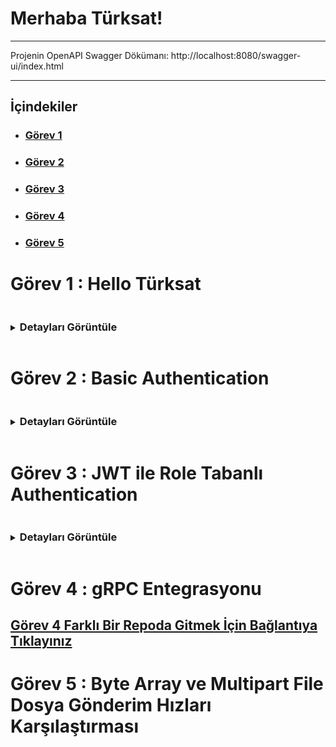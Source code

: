 # Merhaba Türksat!

<hr/>

Projenin OpenAPI Swagger Dökümanı: http://localhost:8080/swagger-ui/index.html

<hr/>

## İçindekiler

- ### [Görev 1](#görev-1--hello-türksat-)
- ### [Görev 2](#görev-2--basic-authentication)
- ### [Görev 3](#görev-3--jwt-ile-role-tabanlı-authentication)
- ### [Görev 4](#görev-4--grpc-entegrasyonu)
- ### [Görev 5](#görev-5--byte-array-ve-multipart-file-dosya-gönderim-hızları-karşılaştırması)


# Görev 1 : Hello Türksat 

<details>
<summary><h3 style="display: inline-block">Detayları Görüntüle</h3></summary>

## Yapılacaklar:

- [x] Uygulama konsola "Merhaba Dünya!" çıktısını basacak şekilde çalıştırılacak.
- [x] Uygulama Rest Servis olarak dönüştürülecek.
- [x] İki tane metodunuz olacak biri GET diğeri POST. İsimlendirmelerini size bırakıyorum. Rest servis metod isimlendirme standartlarını gözden geçirebilirsiniz.
- [x] GET metoduna istek atıldığında servis sonucu "Merhaba Dünya!" olacak.
- [x] POST metodu bir parametre alacak. Aldığı parametreyi servis sonucuna yazacak. Parametre TÜRKSAT ise servis sonucu "Merhaba TÜRKSAT!" olacak.
- [x] Postman uygulaması kurulup çalışıtırılacak. Yazdığınız metodlara postman üzerinden istek atılacak. Servis sonuçları görülecek.
- [x] Swagger kullanılarak yazdığınız Rest API nin görselleştirmesi yapılacak. (Swagger'da görüntülenen HTTP Durum kodları farklı senaryolar ile deneyerek Postman'dan gelen veriye göre oluşturuldu

<br/><hr/>

## İçindekiler

- [Dökümantasyon](#dökümantasyon)
  - [Rest Api Nedir?](#rest-api-nedir)
  - [Spring Boot](#spring-boot)
  - [Kod Açıklamaları](#kod-açıklamaları)
  - [Uygulama Resimleri](#uygulama-görüntüleri)
      - [Konsol Resimleri](#konsol-görüntüsü)
      - [Postman Resimleri](#postman-görüntüleri)
      - [Swagger Resimleri](#swagger-görüntüleri)
  

## Dökümantasyon

### REST API Nedir?

Rest API, internet üzerinden bir sistemin diğer bir sisteme veri göndermesini ya da almasını sağlayan bir yapı. **REST** (Representational State Transfer) protokolüne dayanır. Bu yapı, istemci (client) ve sunucu (server) arasında veri alışverişi yaparken HTTP yöntemlerini (GET, POST, PUT, DELETE gibi) kullanır.

**Nasıl çalışır?**
1. **İstemci** (mesela bir web uygulaması ya da mobil app) bir **istek** (request) gönderir.
2. **Sunucu** gelen isteğe göre bir **yanıt** (response) döner.
3. Veri genellikle **JSON** ya da **XML** formatında gönderilir.

**Nerelerde kullanılır?**
- Web uygulamalarında, mobil uygulamalarda, dış servislerle iletişimde yani kısacası, farklı sistemlerin birbiriyle konuşması gereken her yerde kullanılır.

![REST Animation](/images/m1/rest.gif)

### Spring Boot

Spring Boot, Java programlama dilinde yazılmış bir framework'tür. Spring çatısının üzerine kuruludur ve hızlı bir şekilde web uygulamaları ve mikro servisler geliştirmeyi sağlar.

![Spring Boot](/images/m1/spring.png)

### Kod Açıklamaları

### Controller

#### `HelloControllerImpl` Sınıfı

Bu sınıf, Spring Boot uygulamasında HTTP isteklerine yanıt veren bir REST controller'dır. IHelloController arayüzünü implement eder ve 3 temel endpoint sunar: biri GET, ikisi ise POST isteği kabul eder.

#### Anotasyonlar:
- **@RestController**: Bu sınıf, RESTful servis olarak çalıştığı için bu anotasyon kullanılır. Yani bu sınıf, HTTP isteklerine cevap verir.
- **@RequestMapping("api/gorev1")**: Bu anotasyon, tüm sınıfın istek yolunu tanımlar. Sınıf içerisindeki her metodun başına bu yol eklenir. Yani, istekler için bir base url görevi görür. İsteklerin "api/gorev1" yolundan yapılması gerektiğini belirtir.
- **@GetMapping(/merhaba)**: /api/gorev1/merhaba altına gelen GET isteklerini karşılar
- **@PostMapping(/merhaba)**: /api/gorev1/merhaba altına gelen POST isteklerini karşılar
- **@PostMapping(/json-merhaba)**: /api/gorev1/merhaba altına gelen POST ve RequestBody ile JSON olarak gönderilen istekleri karşılar

#### Metodlar:
1. **GET /merhaba**
  - "Merhaba Dünya!" mesajını döndürür.
   ```java
   @GetMapping("/merhaba")
   public String getHello() {
       return "Merhaba Dünya!";
   }
   ```

2. **POST /merhaba** (Parametreli)
  - Parametre alır ve "TÜRKSAT" mesajı dışında gönderilen parametreyi döndürür.
   ```java
   @PostMapping("/merhaba")
   public String sayHello(@RequestParam(required = false) String parameter) {
       if (parameter == null || parameter.isEmpty()){
           throw new BaseException(new ErrorMessage(MessageType.FIELD_REQUIRED,null));
       }
       if("TÜRKSAT".equalsIgnoreCase(parameter.trim())){
           return "Merhaba TÜRKSAT!";
       }
       return "Gönderilen parametre: " + parameter.trim();
   }
   ```

3. **POST /json-merhaba** (JSON Parametreli)
  - JSON formatında gelen veriyi alır ve "TÜRKSAT" mesajına göre yanıt verir.
   ```java
   @PostMapping("/json-merhaba")
   public String sayHello(@RequestBody DtoHello parameter) {
       if (parameter == null || parameter.getMessage().isEmpty()){
           throw new BaseException(new ErrorMessage(MessageType.FIELD_REQUIRED,null));
       }
       if("TÜRKSAT".equalsIgnoreCase(parameter.getMessage().trim())){
           return "Merhaba TÜRKSAT!";
       }
       return "Gönderilen parametre: " + parameter.getMessage().trim();
   }
   ```
---

#### `OpenAPIConfig` Sınıfı

Bu sınıf, Swagger/OpenAPI yapılandırmasını sağlar ve API yanıtlarının dökümantasyonunu oluşturur.

#### Anotasyonlar:
- **@Configuration**: Spring’e bu sınıfın bir yapılandırma sınıfı olduğunu belirtir.
- **@OpenAPIDefinition**: OpenAPI tanımının kullanılacağını belirten anotasyon.

#### Yapılandırmalar:
1. **ApiResponse Tanımlamaları**:
  - **badRequest**: 400 hatası için açıklama ve JSON formatında yanıt şeması tanımlar.
  - **notFound**: 404 hatası için açıklama ve JSON formatında yanıt şeması tanımlar.
  - **internalServerError**: 500 hatası için açıklama ve JSON formatında yanıt şeması tanımlar.

2. **`@Bean` customOpenAPI Metodu**:
  - **Components**: Tanımlanan yanıtlar (badRequest, notFound, internalServerError) OpenAPI component’ine eklenir.
  - **API Bilgisi**: API başlığı, versiyonu ve açıklaması gibi bilgiler Swagger/OpenAPI dokümantasyonuna eklenir.

   ```java
   return new OpenAPI().components(components).info(
           new Info()
                   .title("Görev 1: Merhaba TÜRKSAT!")
                   .version("0.0.1-SNAPSHOT")
                   .description("Türksat Aday Mühendislik Görevi 1")
   );
   ```

Yani bu sınıf, Swagger için hata yanıtlarını (400, 404, 500) ve API’nin genel bilgilerini dökümante eder.

#### `ApiResponseSchema` Sınıfı

Bu sınıf, özel bir API yanıtı şeması oluşturmak için kullanılır. Swagger/OpenAPI dökümantasyonunda hata yanıtlarının yapısını tanımlar.

#### Metodlar:
1. **`getCustomResponseSchema` Metodu**:
  - Bu metod, hata yanıtları için özel bir `Schema` nesnesi oluşturur.
  - **Parametreler**:
    - **timestampExample**: Hata oluşma zamanının örneği.
    - **statusExample**: Hata durum kodunun örneği (örneğin, 400, 404).
    - **errorExample**: Hata mesajının örneği.
    - **pathExample**: Hatanın oluştuğu endpoint yolunun örneği.

  - Metod, `timestamp`, `status`, `error`, ve `path` gibi alanlarla yapılandırılmış bir `Schema` döner. Bu alanlar, Swagger/OpenAPI dokümantasyonunda hata yanıtları için açıklama ve örnekler sunar.

   ```java
   public static Schema<Object> getCustomResponseSchema(String timestampExample, int statusExample, String errorExample, String pathExample) {
       return new Schema<>()
               .addProperty("timestamp", new Schema<String>().type("string").description("Hata oluşma zamanı").example(timestampExample))
               .addProperty("status", new Schema<Integer>().type("integer").description("Hata HTTP durum kodu").example(statusExample))
               .addProperty("error", new Schema<String>().type("string").description("Hata mesajı").example(errorExample))
               .addProperty("path", new Schema<String>().type("string").description("Hatanın oluştuğu endpoint").example(pathExample));
   }
   ```



## Uygulama Görüntüleri

### Konsol Görüntüsü

![alt text](images/m1/console.PNG)

<hr/>

### Postman Görüntüleri
#### Get Request gorev1/merhaba

![alt text](images/m1/get.PNG)

#### Post Request gorev1/merhaba
- parameter = türksat
  ![alt text](images/m1/post1.PNG)

- parameter = Deneme
  ![alt text](images/m1/post2.PNG)

#### HTTP Kodları

- 400 Bad Request
  ![alt text](images/m1/400.PNG)

- 404 Not Found
  ![alt text](images/m1/404.PNG)

- 500 Internal Server Error
  ![alt text](images/m1/500.PNG)

<hr/>

### Swagger Görüntüleri
#### API Description
![alt text](images/m1/swagger1.PNG)

#### GET Endpoint
![alt text](images/m1/swagger-get.PNG)

#### POST Endpoint
![alt text](images/m1/swagger-post.PNG)

![alt text](images/m1/swagger-post2.PNG)

</details>


# Görev 2 : Basic Authentication

<details>
<summary><h3 style="display: inline-block">Detayları Görüntüle</h3></summary>

## Yapılacaklar:
- [x] Basic Authentication eklenmeli. Authentication bilgisi kullaniciAdi:şifre formatında olsun ve base64 encoded şekilde gönderilmeli.
  - kullaniciAdi testKullanici, şifre testSifre olacak şekilde ayarlayanabilir.

---

- [Dökümantasyon](#dökümantasyon-1)
    - [Spring Security Nedir?](#spring-security-nedir-ne-işe-yarar-)
    - [Kod Açıklamaları](#kod-açıklamaları-1)
    - [Uygulama Resimleri](#uygulama-görüntüleri-1)
        - [Konsol Resimleri](#konsol-görüntüsü-1)
        - [Postman Resimleri](#postman-görüntüleri-1)

## Dökümantasyon

### Spring Security Nedir Ne İşe Yarar ?
Spring Security, Spring uygulamalarında kimlik doğrulama (giriş) ve yetkilendirme (erişim kontrolü) işlemlerini yöneten bir güvenlik çerçevesidir. Kullanıcıların sisteme giriş yapmasını sağlar ve hangi kullanıcıların hangi kaynaklara erişebileceğini kontrol eder, Örneğin 3. Kısım olan JWT ile rol tabanlı authentication bölümünde olduğu gibi.

### Kod Açıklamaları

### `SecurityConfig` Sınıfı

```java 

@EnableWebSecurity
public class SecurityConfig extends WebSecurityConfigurerAdapter {

    @Override
    protected void configure(HttpSecurity http) throws Exception {
        http.csrf().disable().authorizeRequests()
                .antMatchers("/gorev1/**").authenticated() // /gorev1 rotasına sadece doğrulama yapmış kullanıcılar erişebilir
                .anyRequest().permitAll() // belirlediğimiz rota dışındakiler için doğrulama istemez
                .and()
                .formLogin()
                .failureHandler((request, response, exception) -> {
                    // Hatalı giriş durumunda özel mesaj
                    response.setStatus(HttpServletResponse.SC_UNAUTHORIZED);
                    response.getWriter().write("KULLANICI ADI VEYA SIFRE HATALI");
                    response.getWriter().flush();
                })
                .and()

                .httpBasic(); // Base64 HTTP Basic Authentication ekliyoruz
    }
}

```

Bu sınıf, Spring Security ile güvenlik yapılandırmasını sağlar. `WebSecurityConfigurerAdapter` sınıfını extend eder ve HTTP güvenlik ayarlarını özelleştirir.

#### Anotasyonlar:
- **@EnableWebSecurity**: Bu anotasyon, Spring Security'yi etkinleştirir ve güvenlik yapılandırmasını sağlar.

#### Yapılandırmalar:
1. **`configure(HttpSecurity http)` Metodu**
    - Bu metod, HTTP güvenlik ayarlarını özelleştirir.

    - **`http.csrf().disable()`**: CSRF (Cross-Site Request Forgery) korumasını devre dışı bırakır. Genellikle API'ler için devre dışı bırakılır.

    - **`authorizeRequests()`**: İsteklere güvenlik kontrolleri ekler.
        - **`.antMatchers("/gorev1/**").authenticated()`**: `/gorev1/**` yolundaki isteklerin sadece doğrulama yapılmış kullanıcılar tarafından yapılabilmesini sağlar.
        - **`.anyRequest().permitAll()`**: Diğer tüm isteklere erişimi serbest bırakır, yani doğrulama gerektirmez.

    - **`formLogin()`**: Form tabanlı giriş yapılandırmasını sağlar.
        - **`failureHandler()`**: Hatalı giriş durumunda özel bir mesaj döndürür. Yanıt olarak "KULLANICI ADI VEYA SIFRE HATALI" mesajı ve 401 Unauthorized hatası gönderilir.

    - **`httpBasic()`**: HTTP Basic Authentication'ı etkinleştirir. Kullanıcı adı ve şifre base64 formatında gönderilir.

---

### `UserConfig` Sınıfı

Bu sınıf, Spring Security için kullanıcı yapılandırmasını sağlar. Kullanıcıları bellek üzerinde tanımlar ve şifreleri güvenli bir şekilde saklar.

```java 
@Configuration
public class UserConfig {

    @Bean
    protected UserDetailsService userDetailsService() {
        // Kullanıcı adı ve şifreyi bellek üzerinden tanımlıyoruz. Spring Security ilk aşamada burayı kontrol edecek
        return new InMemoryUserDetailsManager(
                User.withUsername("testKullanici")
                        .password(passwordEncoder().encode("testSifre")) //
                        .roles("USER")
                        .build()
        );
    }

    @Bean
    public PasswordEncoder passwordEncoder() {
        return new BCryptPasswordEncoder();
    }
}
```

#### Anotasyonlar:
- **@Configuration**: Spring’e bu sınıfın bir yapılandırma sınıfı olduğunu belirtir.

#### Yapılandırmalar:
1. **`userDetailsService()` Metodu**:
    - Bu metod, kullanıcı bilgilerini bellek üzerinde saklar.
    - **InMemoryUserDetailsManager** kullanarak, kullanıcı adı ve şifreyi tanımlar.
    - Kullanıcı adı **"testKullanici"** ve şifre **"testSifre"** ile tanımlanır. Şifre, **BCryptPasswordEncoder** ile şifrelenir.
    - Kullanıcıya **"USER"** rolü atanır.

2. **`passwordEncoder()` Metodu**:
    - Şifreleri güvenli bir şekilde saklamak için **BCryptPasswordEncoder** kullanılır. Aynı zamanda bu metot User.withUsername("testKullanici") ile oluşturduğumuz kullanıcımızın şifresi encode etmek için kullanılır.


## Uygulama Görüntüleri

### Konsol Görüntüsü
![konsol](images/m1/console.PNG)

### Postman Görüntüleri

#### Get Request gorev1/merhaba
![alt text](images/m2/ba1.PNG)

#### Post Request gorev1/merhaba
![alt text](images/m2/ba2.PNG)

![alt text](images/m2/ba3.PNG)

![alt text](images/m2/ba4.PNG)

#### Login Ekranı Başarılı Giriş Get gorev1/merhaba
![alt text](images/m2/ba5.PNG)

![alt text](images/m2/ba6.PNG)

#### Login Ekranı Başarısız (Hatalı Kullanıcı) Giriş Get gorev1/merhaba
![alt text](images/m2/ba8.PNG)

![alt text](images/m2/ba7.PNG)


</details>

# Görev 3 : JWT ile Role Tabanlı Authentication

<details>
<summary><h3 style="display: inline-block">Detayları Görüntüle</h3></summary>

## Yapılacaklar:

- [x] Basic Authentication güvenlik konusunda yeterli değildir. Bu yüzden projeye sektörde de yaygın kullanılan JWT authentication eklenmeli.
- [x] PostgreSql veri tabanı kullanılarak uygulamaya veri tabanı bağlantısı sağlanmalı.
- [x] Örnek kayıtlar eklenmeli.

---

- [Dökümantasyon](#dökümantasyon-2)
    - [JWT (JSON Web Token) Nedir ve Yapısı Nasıldır ?](#jwt-json-web-token-nedir-ve-yapısı-nasıldır-)
    - [JWT (JSON Web Token) Nasıl Çalışır ?](#jwt-json-web-token-nasıl-çalışır-)
    - [Access Token ve Refresh Token Nedir?](#access-token-ve-refresh-token-nedir)
    - [Kod Açıklamaları](#kod-açıklamaları-2)
      - [Entity Package](#entity-package)
      - [Repository Package](#repository-package)
      - [Jwt Package](#jwt-package)
      - [Service Package](#service-package)
      - [Config Package](#config-package)
      - [Exception Package](#exception-package)
      - [Handler Package](#handler-package)
      - [Dto Package](#dto-package)
      - [Controller Package](#controller-package)
    - [Uygulama Resimleri](#uygulama-görüntüleri-2)
      - [Konsol Resimleri](#konsol-görüntüsü-2)
      - [Postman Resimleri](#postman-görüntüleri-2)
      - [Swagger Resimleri](#swagger-görüntüleri-1)

## Dökümantasyon

### JWT (JSON Web Token) Nedir ve Yapısı Nasıldır ?

Web uygulamalarında kimlik doğrulama ve veri güvenliği, kullanıcı deneyiminin en kritik noktalarından biridir. Bu bağlamda **JSON Web Token (JWT)**, modern uygulamalarda yaygın olarak kullanılan, kolay taşınabilir ve güvenilir bir yol tanımlayan açık standart (RFC 7519) bir kimlik doğrulama mekanizmasıdır. JWT, kullanıcının kimliğini doğrulamak veya güvenli bir şekilde bilgi alışverişi yapmak amacıyla tasarlanmış, standartlara uygun bir token yapısıdır.

#### JWT'nin Yapısı
JWT, üç ana bölümden oluşur ve bu bölümler birbirinden nokta (`.`) ile ayrılır. Her biri base64URL formatında kodlanmış olan bu bölümler şu şekilde özetlenebilir:

1. **Header (Başlık):**  
   Header, token'ın hangi algoritma ile imzalandığını (`alg`) ve türünü (`typ`) belirtir. Genellikle HS256 (HMAC-SHA256) gibi bir imzalama algoritması kullanılır.
   ```json
   {
     "alg": "HS256",
     "typ": "JWT"
   }
   ```  

2. **Payload (Yük):**  
   Payload, taşınan verileri içerir. Bu veriler, kullanıcı bilgileri (örneğin `id` veya `email`) ve token ile ilgili meta bilgilerden oluşur. Aynı zamanda bu bölüm, yetkilendirme sırasında kullanıcının sistemdeki rolünü belirlemek için de kullanılabilir.  
   Örnek Payload:
   ```json
   {
     "sub": "1234567890",
     "name": "John Doe",
     "role": "admin",
     "exp": 1700000000
   }
   ```  

3. **Signature (İmza):**  
   İmza, Header ve Payload kısmının birleştirilerek bir gizli anahtar ile imzalanmasıyla oluşturulur. Bu bölüm, token'ın bütünlüğünü korur ve değiştirilip değiştirilmediğini doğrular. İmza şu şekilde oluşturulur:
   ```
   HMACSHA256(
     base64UrlEncode(header) + "." + base64UrlEncode(payload),
     secret
   )
   ```  

Tam bir JWT şu şekilde görünür:
```
eyJhbGciOiJIUzI1NiIsInR5cCI6IkpXVCJ9.eyJzdWIiOiIxMjM0NTY3ODkwIiwibmFtZSI6IkpvaG4gRG9lIiwicm9sZSI6ImFkbWluIiwiZXhwIjoxNzAwMDAwMDAwfQ.SflKxwRJSMeKKF2QT4fwpMeJf36POk6yJV_adQssw5c
```

![JWT](/images/m3/jwt.PNG)

#### JWT'nin Avantajları
JWT, **stateless** bir yapıya sahiptir; yani sunucuda oturum bilgisi saklamaya gerek kalmaz. Ayrıca veritabanına kayıt etmeye de gerek yoktur, tüm doğrulama ve veri yükü token'ın içinde taşınır. Bu, sistemin ölçeklenebilirliğini artırır ve sunucu yükünü azaltmayla birlikte uygulama içinde extra veritabanı sorguları atmaya da ihtiyaç bırakmaz. Ayrıca JWT, HTTP header, cookie veya URL parametresi gibi çeşitli taşıma yöntemleriyle kullanılabilir, bu da uygulamalar arasında entegrasyonu kolaylaştırır.

Token'ın imzalanmış olması, içeriğinin değiştirilmesini engeller. Eğer biri JWT'nin içeriğini değiştirirse, imza doğrulama aşamasında bu tespit edilir. `Ancak unutulmaması gereken nokta, JWT'nin şifrelenmiş değil yalnızca imzalanmış olduğudur. Bu yüzden hassas bilgiler JWT'nin Payload kısmında taşınmamalıdır.` Bunu en güzel görebileceğimiz yer [JWT.io](https://jwt.io). Bu adreste herhangi bir jwt'nin payload kısmının kolayca okunabileceğini görebiliriz.

#### Kullanım Alanları
JWT'nin en yaygın kullanım alanlarından biri **API kimlik doğrulaması**dır. Kullanıcı giriş yaptıktan sonra sunucu, bir JWT oluşturur ve bu token'ı istemciye gönderir. İstemci daha sonra bu token'ı API talepleri sırasında sunucuya ileterek kimliğini doğrulatır. Bunun yanı sıra JWT, kullanıcının rolüne göre yetkilendirme işlemleri veya uygulamalar arasında güvenli bilgi paylaşımı için de kullanılır.

#### Dikkat Edilmesi Gerekenler
JWT kullanırken, bazı güvenlik önlemlerine dikkat etmek gerekir. Öncelikle, token'ların kısa bir yaşam süresi (`exp`) olması önemlidir. Ayrıca, gizli anahtarların güvenliği ve hassas verilerin Payload içinde taşınmaması, token'ın kötüye kullanılmasını önlemek için temel gerekliliklerdir.


### JWT (JSON Web Token) Nasıl Çalışır ?

![JWT](/images/m3/jwt2.png)


JWT'nin çalışma mantığı, istemci (client) ve sunucu (server) arasında güvenilir ve doğrulanabilir bir bilgi alışverişi sağlamak üzerine kuruludur. Yukarıdaki resimde nasıl çalıştığı görsel olarak basitçe anlatılmaya çalışılmıştır. Şimdi ise adım adım açıklayalım;

---

#### 1. **Kullanıcı Giriş Yapar**
Kullanıcı, bir kullanıcı adı ve şifre gibi kimlik bilgilerini sunucuya gönderir. Örneğin, bir giriş formu doldurur ve sunucuya bir **POST isteği** yapar. Yani sisteme Login olur.

---

#### 2. **Sunucu JWT Oluşturur**

Sunucu, kullanıcının kimlik bilgilerini doğrulandıktan sonra, bir kitaplık veya modül kullanılarak aşağıdaki adımlarla oluşturulur:

- Header (Başlık): İmza algoritması ve token türü belirtilir (örneğin, `HS256`).
- Payload (Yük): Kullanıcıya ait bilgiler (örneğin: `userID`, `role`), token’ın süresi (`exp`) gibi meta bilgiler tanımlanır.
- İmza (Signature): `Header` ve `Payload`, bir `gizli anahtar` kullanılarak belirlenen algoritmayla imzalanır.

Örnek bir Payload:

```json
{
  "userID": "12345",
  "role": "admin",
  "exp": 1700000000
}
```  

JWT, sunucuda saklanmaz; tüm bilgi token içinde taşınır ve istemciye gönderilir.

---

#### 3. **Token İstemciye Gönderilir**
Oluşturulan JWT, istemciye bir HTTP yanıtı içinde gönderilir. İstemci bu token’ı genellikle:
- **Tarayıcıdaki localStorage** veya **sessionStorage** içinde, veya **cookie** olarak saklar.

---

#### 4. **Token ile Talep Gönderilir**
İstemci, daha sonraki API isteklerinde bu token’ı sunucuya gönderir. Genellikle HTTP header’da şu şekilde iletilir:
```
Authorization: Bearer <token>
```  

Bu adımda, istemci artık tekrar giriş yapmak zorunda kalmaz. Sunucu, gelen isteklerin yetkilendirilmesini bu token aracılığıyla yapar.

---

#### 5. **Sunucu Token’ı Doğrular**
Sunucu, gelen JWT'yi şu adımlarla doğrular:
1. Token’ın Header ve Payload kısmını alır.
2. İmzanın sunucudaki gizli anahtar ile oluşturulup oluşturulmadığını kontrol eder.
3. Token’ın süresinin geçip geçmediğini (`exp`) kontrol eder.

Eğer doğrulama başarılıysa, istemcinin talebi işlenir ve gerekli veriler döndürülür. Başarısız doğrulama durumunda (örneğin: süre dolmuş veya token değiştirilmiş), sunucu isteği reddeder.

---

#### 6. **Erişim Sağlanır veya Reddedilir**

Eğer token geçerli ve doğrulanmışsa, sunucu istemcinin kimliğini kabul eder. İstemcinin sahip olduğu rol (`role`) veya izinler (`permissions`) kontrol edilerek erişim sağlanır. `Ama bu role veya permissions kullanıcıdan gelen token üzerindeki payloaddan değil doğrulanan token için veritabanından alınan kullanıcı bilgisine göre yapılır.`

Örneğin:
- `admin` rolüne sahip bir kullanıcı, yönetici paneline erişebilir.
- `user` rolüne sahip bir kullanıcı yalnızca kendi verilerini görebilir.

---

#### JWT'nin Çalışma Sürecinin Avantajları
- **Stateless (Durumsuz):** Sunucu tarafında oturum bilgisi saklamaz. Bu, sistemi daha ölçeklenebilir hale getirir.
- **Hızlı Doğrulama:** Sunucu, yalnızca token’ın imzasını ve süresini kontrol ederek doğrulama yapabilir.
- **Taşınabilirlik:** JWT, HTTP header, cookie veya URL parametresi ile taşınabilir.

---

### Access Token ve Refresh Token Nedir?

**Access Token** ve **Refresh Token**, kimlik doğrulama ve yetkilendirme süreçlerinde kullanılan iki farklı bileşendir. İkisi de güvenli bir şekilde istemci (örneğin, tarayıcı veya mobil uygulama) ile sunucu arasında bilgi alışverişi yapmaya yarar, ancak görev ve kullanım amaçları farklıdır.

---

#### **Access Token Nedir?**
Access Token, bir kullanıcının belirli bir süre boyunca sunucudaki belirli kaynaklara erişmesini sağlayan kısa ömürlü bir kimlik doğrulama belirtecidir.

- **Ne için kullanılır?**  
  Kullanıcının kimliği ve yetkileri doğrulanmışsa, sunucuya API talepleri yapmak için kullanılır.

- **Özellikleri:**
    - Süresi kısıtlıdır (örneğin, 15 dakika).
    - Doğrudan yetkilendirme taleplerinde taşınır.
    - Çalınması durumunda kısa sürede geçersiz hale gelir.

- **Kullanım Örneği:**  
  Bir kullanıcı uygulamada bir veri çekmek istediğinde, `Authorization` başlığıyla Access Token gönderilir:
  ```http
  Authorization: Bearer <access_token>
  ```
---

#### Refresh Token Nedir ve Nasıl Çalışır?

**Refresh Token**, Access Token'ın yani üretilip client'a gönderilen JWT'miz ile etle tırnak gibi ayrılmaz bir bütün gibidir. Kullanıcı oturumunun süresini uzatmak için kullanılan, uzun ömürlü bir kimlik doğrulama bileşenidir. Access Token (erişim belirteci) kısa süreli ve hızlıca geçersiz hale gelirken, Refresh Token daha uzun süre saklanır ve yeni bir Access Token almak için kullanılır. `Ama bu jwt nin tek başına kullanılamadığı manasına gelmez refresh token'ın amacı kullanıcı deneyimini iyileştirmektir token süresi geçince yeni token almaya yarar.`

#### Ne İşe Yarar?

- Access Token’ın süresi dolduğunda, kullanıcıyı yeniden giriş yapmaya zorlamadan yeni bir Access Token almayı sağlar.
- Güvenliği artırır; Access Token’lar kısa ömürlü olduğundan, çalınma riskine karşı etkili bir çözüm sunar.

#### Çalışma Mantığı

1. **Oturum Açma:** Kullanıcı giriş yaptığında hem Access Token hem de Refresh Token oluşturulur.
2. **Token Saklama:** Access Token istemcide (örneğin, tarayıcı belleğinde), Refresh Token ise genellikle daha güvenli bir yerde (örneğin, HttpOnly cookie) saklanır.
3. **Token Yenileme:** Access Token’ın süresi dolduğunda, istemci Refresh Token’ı sunucuya gönderir.
4. **Doğrulama ve Yeniden Oluşturma:** Sunucu, Refresh Token’ı doğrular ve geçerliyse yeni bir Access Token üretir.

- **Kullanım Örneği:**  
  Access Token’ın süresi dolduğunda istemci Refresh Token ile yeni bir Access Token talep eder:
  ```http
  POST /token/refresh
  Body: { "refresh_token": "<refresh_token>" }
  ```  

Bu süreç, hem kullanıcı deneyimini iyileştirir hem de güvenli bir kimlik doğrulama mekanizması sağlar.

---

#### **İkisinin Birlikte Çalışması**

1. **Oturum Başlatma:** Kullanıcı giriş yaptığında sunucu bir **Access Token** ve bir **Refresh Token** oluşturur.
2. **Token Kullanımı:**
    - İstemci, API taleplerinde Access Token’ı kullanır.
    - Access Token süresi dolarsa, Refresh Token ile yeni bir Access Token alınır.
3. **Güvenlik:** Refresh Token’ın kullanımı, Access Token çalınsa bile güvenliği artırır çünkü Access Token kısa sürede geçersiz hale gelir.

---

### Kod Açıklamaları

#### **`entity`** package

#### [`User Entity` Görüntüle](src/main/java/com/vehbiozcan/hello_turksat/entity/User.java)


User sınıfı bizim kullanıcı yapımızı tanımlayan entitimizdir, `UserDetails` arayüzünü implement eder. `UserDetails`, Spring Security'nin kullanıcı bilgilerini alıp doğrulama ve yetkilendirme işlemleri için kullandığı bir arayüzdür. Bu sayede, kullanıcı bilgileri güvenlik işlemlerine dahil edilir.

#### `getAuthorities()`
Kullanıcının rolünü bir liste şeklinde döndürür ve Spring Security'nin yetkilendirme mekanizmasında kullanılmak üzere `GrantedAuthority` nesnesi olarak iletilir.

#### `isAccountNonExpired()`, `isAccountNonLocked()`, `isCredentialsNonExpired()`, `isEnabled()`
Bu metodlar, kullanıcı hesabının durumunu kontrol eder. Başlangıçta hepsini `true` döndürür, yani kullanıcı aktif, kilitlenmemiş ve geçerli kabul edilir.

User enity sınıfımız, Spring Security ile kimlik doğrulama (authentication) ve yetkilendirme (authorization) işlemlerinde kullanılır. `UserDetails` arayüzü sayesinde, Spring Security kullanıcı verilerini alır ve güvenlik mekanizmalarıyla işler.

#### [`RootEntity Entity` Görüntüle](src/main/java/com/vehbiozcan/hello_turksat/entity/RootEntity.java)

Bu sınıf, API'lerden dönecek sonuçları daha ayrıntılı bir şekilde yönetir ve sonucu standardize etmemize yarayacak yapıyı oluşturur. `success`, `status`, `statusCode` ve `data` alanları, API yanıtlarının başarı durumu, HTTP durumu ve veri ile birlikte döndürülmesini sağlar. data kısmı da her geriye dönecek data farklı olabileceği için dinamik bir şekilde verimizi tutmaya yarar bu da bize esneklik sağlar.

#### `ok()` Metodu:
Bu metod, işlem başarılı olduğunda ve veri mevcut olduğunda kullanılır. `success` true, `status` ve `statusCode` HTTP OK (`200`) olarak belirlenir ve `data` parametre olarak sağlanan veri ile döndürülür.

#### `ok()` Metodu (Overload):
Bu metod, veri ve HTTP durumu belirleyerek API yanıtını döndürür. Eğer `status` parametresi sağlanmazsa, varsayılan olarak HTTP OK (`200`) durumu kullanılır. Bu metod, özelleştirilmiş HTTP durum kodları ile dönen yanıtları yönetmek için kullanılır.

#### `error()` Metodu:
Bu metod, hata durumunda çalışır ve `success` false, `status` ve `statusCode` sağlanan hata durumuna göre belirlenir. `data` alanı, hata verisiyle doldurulur.

RootEntity sınıfı, API yanıtlarını daha esnek bir şekilde yapılandırmak için kullanılır. Yanıtlar, başarı durumuna göre HTTP durum kodlarıyla birlikte döndürülür.

#### [`RefreshToken Entity` Görüntüle](src/main/java/com/vehbiozcan/hello_turksat/entity/RefreshToken.java)

 `refresh_token` tablosunu temsil eder ve bir kullanıcının refresh token'larını veritabanında saklamak için kullanılır.

#### `RefreshToken` Sınıfı:
- **`id`**: Refresh token'ın benzersiz kimliğini tutar.
- **`refreshToken`**: Kullanıcıya ait refresh token'ı tutar.
- **`expireDate`**: Refresh token'ın süresinin dolacağı tarihi belirtir.
- **`user`**: Refresh token ile ilişkilendirilen kullanıcıyı tutar. Bu, `User` sınıfına bir `ManyToOne` ilişki ile bağlanır.

#### [`Role Enum` Görüntüle](src/main/java/com/vehbiozcan/hello_turksat/entity/Role.java)

Kullanıcı rollerini tanımlar ve iki rol içerir: `USER` ve `ADMIN`.

#### `Role` Enum:
- **`USER`**: Normal kullanıcı rolünü temsil eder.
- **`ADMIN`**: Yönetici rolünü temsil eder.

Role enumu, sistemdeki kullanıcıların rollerini belirlemek ve yetkilendirme işlemleri için kullanılır. Spring Security de belli endpointlere belli kullanıcıların erişmesi için kullanıcıların erişim seviyelerini yönetmek amacıyla bu roller kullanılmaktadır.

---

#### **`repository` package**

#### [`User Repository` Görüntüle](src/main/java/com/vehbiozcan/hello_turksat/repository/UserRepository.java)

Bu sınıf, `User` nesneleriyle etkileşim kurmak için kullanılan bir repository'dir ve Spring Data JPA'nın `JpaRepository` sınıfından extend edilir. `UserRepository`, kullanıcı verilerini yönetmek için veritabanı işlemleri sağlar.

#### `findByUsername()` Metodu:
Verilen `username` ile eşleşen bir `User` nesnesini veritabanından arar. Eğer bulunursa, kullanıcıyı `Optional<User>` içinde döndürür. `Optional`, değer olup olmadığını kontrol etmek için kullanılır ve null değerle karşılaşmamak için güvenli bir şekilde veri işleme imkanı sunar. Bu metod UserDetailService'in loadByUsername metodunu override ederken kullanılır.



#### [`RefreshToken Repository` Görüntüle](src/main/java/com/vehbiozcan/hello_turksat/repository/RefreshTokenRepository.java)

Bu sınıf, `RefreshToken` nesneleriyle etkileşim kurmak için kullanılan bir repository'dir.

#### `findByRefreshToken()` Metodu:
Verilen `refreshToken` ile eşleşen bir `RefreshToken` nesnesini veritabanından arar. Eğer bulunursa, ilgili `RefreshToken` nesnesi `Optional<RefreshToken>` içinde döndürülür. `Optional`, null değeri kontrol etmek için kullanılır ve veritabanında eşleşen bir token olup olmadığını güvenli bir şekilde kontrol eder.

---

#### **`jwt` package**

#### [`JwtServiceImpl` Görüntüle](src/main/java/com/vehbiozcan/hello_turksat/jwt/impl/JwtServiceImpl.java)

Bu sınıf, `JwtService`'in implementasyonu olup, JWT token'ları oluşturma ve doğrulama işlemleri için gerekli metotları sağlar.

#### `JwtServiceImpl` Sınıfı:
- **`secretKey`**: `application.properties` dosyasından alınan gizli anahtar, JWT token'larını imzalamak için kullanılır.
- **`expirationTime`**: `application.properties` dosyasından alınan geçerlilik süresi.

#### Yöntemler:
1. **`generateToken(UserDetails userDetails)`**:
    - `UserDetails` nesnesi alır ve bir JWT token'ı üretir.
    - Kullanıcı adı (`username`) ve yetkiler (`authorities`) claim olarak eklenir.
    - Token oluşturulurken, oluşturulma tarihi ve sona erme tarihi de eklenir.

2. **`getClaimsFromToken(String token)`**:
    - Token'dan JWT claims bilgilerini alır.
    - `Jwts.parserBuilder()` ile token'ı çözerek claims'leri çıkarır.

3. **`exportToken(String token, Function<Claims, T> claimsResolver)`**:
    - Token'dan istenilen claim değerini döndürür.
    - Genel olarak, token'dan veri almak için kullanılan bir yardımcı metottur.

4. **`getUsernameByToken(String token)`**:
    - Token'dan kullanıcı adını alır.
    - `exportToken()` metodunu kullanarak subject (kullanıcı adı) bilgisini döndürür.

5. **`isTokenExpired(String token)`**:
    - Token'ın süresinin dolup dolmadığını kontrol eder.
    - Eğer token'ın son kullanma tarihi geçmişse, `true` döner.

6. **`isTokenValid(String token, String username)`**:
    - Token'ı verilen kullanıcı adıyla karşılaştırarak doğrular.
    - Ayrıca token'ın geçerliliği de kontrol edilir (expire olmamış olmalı).

7. **`getKey()`**:
    - `secretKey`'i base64 formatından decode eder ve `Keys.hmacShaKeyFor()` metodu ile JWT token'larını imzalarken kullanılacak `Key` nesnesini döndürür.

#### Kullanım Amacı:
Bu sınıf, JWT token oluşturma ve doğrulama işlemlerini gerçekleştirmek için kullanılmaktadır. Token üzerinden kullanıcı bilgilerini almak, token geçerliliğini kontrol etmek ve yeni token oluşturmak gibi işlemler için gereklidir. Bu yapı, uygulamanın kimlik doğrulama ve yetkilendirme işlevlerini düzgün şekilde yürütmesini sağlar.

#### [`RefreshTokenServiceImpl` Görüntüle](src/main/java/com/vehbiozcan/hello_turksat/jwt/impl/RefreshTokenServiceImpl.java)

RefreshTokenServiceImpl sınıfı, refresh token'ları oluşturmak, saklamak, doğrulamak ve süresinin dolup dolmadığını kontrol etmek için kullanılan iş mantığını içerir. JWT token'ları ile ilişkilendirilen refresh token işlemleri için gereklidir.

#### Metotlar:
1. **`createRefreshToken(User user)`**:
    - Bir `User` nesnesi alır ve ona ait yeni bir `RefreshToken` nesnesi oluşturur.
    - `refreshToken` UUID ile rastgele bir değerle oluşturulur.
    - `expireDate` olarak, geçerlilik süresi (`refreshExpirationTime`) eklenir.
    - Kullanıcı (`user`) bu token ile ilişkilendirilir.

2. **`saveRefreshToken(RefreshToken refreshToken)`**:
    - Verilen `RefreshToken` nesnesini veritabanına kaydeder.
    - `refreshTokenRepository.save()` metodunu kullanarak token'ı kalıcı hale getirir.

3. **`findByRefreshToken(String refreshToken)`**:
    - Verilen refresh token'ı veritabanında arar.
    - Eğer token varsa, `RefreshToken` nesnesi döndürülür; aksi takdirde `null` döner.

4. **`isExpireRefreshToken(RefreshToken refreshToken)`**:
    - Verilen refresh token'ın süresinin dolup dolmadığını kontrol eder.
    - Token'ın geçerlilik süresi geçmişse `true`, hala geçerliyse `false` döner.

#### Kullanım Amacı:
Bu sınıf, kullanıcıların kimlik doğrulama işlemi için kullanılan refresh token'ların yönetimini sağlar. Token'ın oluşturulması, saklanması ve süresinin kontrol edilmesi gibi işlemlerle ilgilenir. JWT token'larının süresi dolduğunda, bir refresh token kullanılarak yeni bir token alınabilmesi için gerekli altyapıyı oluşturur. Bu, kullanıcıların sürekli oturum açmalarını sağlamadan güvenli bir şekilde sistemde kalmalarını sağlar.

#### [`JwtAuthenticationFilter` Görüntüle](src/main/java/com/vehbiozcan/hello_turksat/jwt/impl/JwtAuthenticationFilter.java)

Bu sınıf, gelen HTTP isteklerinde JWT token'ının doğruluğunu kontrol eden bir filtre olarak çalışır. Spring Security'deki `OncePerRequestFilter` sınıfından türemektedir ve her istek için bir kez çalışarak token doğrulaması yapar. Eğer token geçerli ise, kullanıcı doğrulaması yapılır ve güvenlik bağlamı (`SecurityContext`) oluşturulur.

#### Metotlar:
1. **`doFilterInternal(HttpServletRequest request, HttpServletResponse response, FilterChain filterChain)`**:
    - **Amaç**: HTTP isteklerinde token doğrulaması yaparak güvenlik bağlamı oluşturur.
    - Adımlar:
        1. İstekten token alınır (`getTokenFromRequest`).
        2. Eğer token varsa:
            - `JwtService` kullanılarak token'dan kullanıcı adı (`username`) çıkarılır.
            - Kullanıcı adı boş değilse ve güvenlik bağlamı (`SecurityContextHolder`) henüz oluşturulmamışsa:
                - `UserDetailsService` kullanılarak kullanıcı bilgileri yüklenir.
                - Eğer kullanıcı bilgisi varsa ve token geçerli ise:
                    - `UsernamePasswordAuthenticationToken` ile kimlik doğrulaması yapılır.
                    - Kimlik doğrulama bilgileri (`authorities`) ve detaylar (`WebAuthenticationDetailsSource`) eklenir.
                    - Güvenlik bağlamı (`SecurityContextHolder`) güncellenir.

2. **`getTokenFromRequest(HttpServletRequest request)`**:
    - **Amaç**: HTTP isteğinden token'ı almak.
    - Adımlar:
        - `Authorization` başlığından `Bearer ` ön ekiyle başlayan token'ı alır ve geri döner.
        - Eğer `Bearer` ön eki eksikse, `null` döner.

#### Kullanım Amacı:
Bu filtre, her gelen HTTP isteğinde token doğrulaması yapar. Eğer token geçerliyse, kullanıcının kimlik bilgileri yüklenir ve güvenlik bağlamı oluşturulur. Bu sayede, sadece geçerli token ile yapılmış istekler güvenli bir şekilde işlenebilir. Bu işlem, Spring Security'nin kimlik doğrulama ve yetkilendirme mekanizmalarını etkin bir şekilde çalıştırmasına yardımcı olur.

---

#### **`service` package**

#### [`AuthServiceImpl` Görüntüle](src/main/java/com/vehbiozcan/hello_turksat/service/impl/AuthServiceImpl.java)

Bu sınıf, kimlik doğrulama ve kullanıcı kaydı işlemlerini yönetmek için tasarlanmış bir servis sınıfıdır. Kullanıcı kaydı, oturum açma ve yenileme token işlemleri gibi temel işlevleri sağlar. Aşağıda her bir yöntemin amacı ve işleyişi açıklanmıştır:


#### Amaç:
Kullanıcıların güvenli bir şekilde kaydolmasını, kimlik doğrulaması yapmasını ve oturumlarını yenilemesini sağlar.

#### Metotlar:

#### **`register(AuthRequest authRequest)`**
- **Amaç**: Yeni bir kullanıcıyı sisteme kaydeder.
- **İşleyiş**:
    1. Kullanıcı adı kontrol edilir. Eğer zaten mevcutsa, bir `BaseException` fırlatılır.
    2. Parola, `BCryptPasswordEncoder` ile şifrelenir.
    3. Kullanıcı nesnesi oluşturulup veritabanına kaydedilir.
    4. Kullanıcı bilgileri bir `DtoUser` nesnesine dönüştürülür ve geri döner.



#### **`authenticate(AuthRequest authRequest)`**
- **Amaç**: Kullanıcının kimlik doğrulamasını gerçekleştirir.
- **İşleyiş**:
    1. Kullanıcı adı ve şifre ile bir `UsernamePasswordAuthenticationToken` oluşturulur.
    2. `AuthenticationProvider` aracılığıyla kimlik doğrulaması yapılır.
    3. Kullanıcı veritabanında aranır ve bulunursa JWT erişim token'ı oluşturulur.
    4. Yenileme token'ı (`RefreshToken`) oluşturulur ve veritabanına kaydedilir.
    5. Erişim token'ı ve yenileme token'ı `AuthResponse` ile geri döner.



#### **`refreshToken(RefreshTokenRequest refreshTokenRequest)`**
- **Amaç**: Geçerli bir yenileme token kullanarak yeni bir erişim token oluşturur.
- **İşleyiş**:
    1. Yenileme token kontrol edilir. Boşsa bir hata fırlatılır.
    2. Yenileme token veritabanında aranır.
    3. Eğer token geçersiz veya süresi dolmuşsa, uygun hata mesajı ile `BaseException` fırlatılır.
    4. Kullanıcı bilgilerine dayanarak yeni bir JWT erişim token oluşturulur.
    5. Yeni bir yenileme token oluşturulup veritabanına kaydedilir.
    6. Yeni erişim ve yenileme token'ları bir `AuthResponse` ile döndürülür.

    
#### Kullanılan Bileşenler (Autowired Enjeksiyonları ve Exception):
1. **`BCryptPasswordEncoder`**: Parolaların güvenli bir şekilde şifrelenmesini sağlar.
2. **`AuthenticationProvider`**: Kullanıcı kimlik doğrulamasını gerçekleştirir.
3. **`JwtService`**: Token oluşturma ve doğrulama işlemlerini yapar.
4. **`RefreshTokenService`**: Yenileme token'larını yönetir (oluşturma, kontrol ve kaydetme).
5. **Exception Yönetimi**: Özel hata mesajları ve istisna yönetimi sağlanır (`BaseException`).


#### Kullanım Amacı:
Bu sınıf, uygulamada kullanıcıların oturum açma, kaydolma ve token yenileme gibi işlemlerini ele alır. Güvenlik ve kullanıcı doğrulama gereksinimlerini karşılamak için JWT tabanlı bir çözüm sunar. Uygulama içinde merkezi bir kimlik doğrulama servisi olarak çalışır.

---

#### **`config` package**

#### [`SecurityConfig` Görüntüle](src/main/java/com/vehbiozcan/hello_turksat/config/SecurityConfig.java)

 Spring Security yapılandırmasını içeren ve uygulamanın güvenlik politikalarını belirleyen bir konfigürasyon sınıfıdır. REST API üzerinde kullanıcı kimlik doğrulama ve yetkilendirme işlemleri için gerekli olan filtreler, izinler ve kurallar bu sınıf aracılığıyla tanımlanır.


#### Alanlar ve Sabitler:
- **`AUTHENTICATE`, `REGISTER`, `REFRESH_TOKEN`:**  
  Kimlik doğrulama ve kullanıcı kaydı için açık olan uç noktaları temsil eder.
- **`SWAGGER_WHITELIST`:**  
  Swagger dokümantasyonu için izin verilen uç noktaların listesidir.
- **`ADMIN`, `USER`:**  
  Yöneticiler ve kullanıcılar için özelleştirilmiş uç noktaları temsil eder.


#### Bağımlılıklar:
- **`AuthenticationProvider`:** Kimlik doğrulama işlemlerini destekler.
- **`JwtAuthenticationFilter`:** JWT tabanlı kimlik doğrulama filtresi.
- **`AuthEntryPoint`:** Yetkilendirme hataları durumunda özelleştirilmiş yanıtlar döndürür.

#### Metot:

#### **`securityFilterChain(HttpSecurity http)`**
- **Amaç:** Güvenlik yapılandırmasını tanımlar ve `SecurityFilterChain` nesnesi döner.
- **İşleyiş:**
    1. **CSRF Koruması:** Devre dışı bırakılır (stateless yapı için gerekli).
    2. **İzinler:**
        - Kimlik doğrulama, kayıt ve refresh token uç noktaları tüm kullanıcılara açıktır.
        - Swagger ile ilgili uç noktalar herkese izinlidir.
        - `ADMIN` uç noktalarına sadece yöneticiler erişebilir.
        - `USER` uç noktalarına kullanıcılar ve yöneticiler erişebilir.
    3. **Kimlik Doğrulama ve Yetkilendirme:**
        - `JwtAuthenticationFilter`, `UsernamePasswordAuthenticationFilter` filtresinden önce eklenir.
        - Oturum yönetimi stateless olarak yapılandırılır.
        - `AuthEntryPoint`, yetkilendirme hatalarını yönetir.
    4. **Filtre Zinciri:** Tanımlanan yapılandırma döndürülür.

    
#### Kullanım Amacı:
Bu sınıf, Spring Security kullanarak uygulamada oturum yönetimini ve kaynak bazlı erişim kontrolünü sağlar. JWT tabanlı kimlik doğrulama mekanizmasını destekler ve REST API'yi güvenli hale getirir. Özellikle stateless yapı (JWT) ile çalışırken, kullanıcıların güvenli bir şekilde doğrulanmasını ve yetkilendirilmesini sağlar.

---

#### [`AppConfig` Görüntüle](src/main/java/com/vehbiozcan/hello_turksat/config/AppConfig.java)


Bu sınıf, Spring Security'nin kimlik doğrulama mekanizmasını desteklemek için gerekli bileşenleri sağlar. Kullanıcı doğrulama işlemleri, şifreleme ve kimlik doğrulama sağlayıcıları gibi temel yapı taşlarını içerir.


#### Metotlar:

#### **`userDetailsService()`**

- Spring Security'nin kullanıcı doğrulama işlemi sırasında kullanıcı bilgilerini yüklemek için bir `UserDetailsService` sağlar.
- **İşleyiş:**
    - Kullanıcı adı ile `userRepository` aracılığıyla kullanıcı bilgilerini arar.
    - Kullanıcı bulunursa, `UserDetails` döner.
    - Kullanıcı yoksa, `null` döner.
  Bu yöntem, kimlik doğrulama sırasında kullanıcı bilgilerini doğrulamak için kullanılır.

      
#### **`authenticationProvider()`**

- Kimlik doğrulama işlemi için bir `AuthenticationProvider` tanımlar.
- **İşleyiş:**
    - `DaoAuthenticationProvider` kullanır.
    - Kullanıcı doğrulama için `userDetailsService()` atanır.
    - Şifre doğrulama için `passwordEncoder()` atanır.
    Bu sayede kullanıcı şifrelerinin ve kullanıcı bilgilerinin doğrulanmasını sağlar.

      
#### **`authenticationManager(AuthenticationConfiguration)`**

- Spring Security'nin `AuthenticationManager` yapılandırmasını sağlar.
- **İşleyiş:**
  - Sağlanan `AuthenticationConfiguration` ile uyumlu bir `AuthenticationManager` döner.
  Uygulama genelinde kimlik doğrulama işlemlerini yönetmek için gereklidir.


#### **`passwordEncoder()`**

- Kullanıcı şifrelerini güvenli bir şekilde şifrelemek için bir `BCryptPasswordEncoder` sağlar.
- **İşleyiş:**
    - Şifreleri `BCrypt` algoritmasıyla şifreler ve doğrular. 
  Parolaların güvenliğini sağlamak için standart bir şifreleme yöntemidir.



#### Genel Kullanım:
Bu sınıf, kullanıcı doğrulama sürecinde ihtiyaç duyulan anahtar bileşenleri sağlar.
- `userDetailsService()`, kullanıcı bilgilerini yükler ve doğrular.
- `authenticationProvider()`, kullanıcı doğrulama sürecini destekler.
- `passwordEncoder()`, şifreleme ve doğrulama mekanizmasını sağlar.


#### [`OpenAPIConfig` Görüntüle](src/main/java/com/vehbiozcan/hello_turksat/config/OpenAPIConfig.java)

### OpenAPIConfig Sınıfı

Bu sınıf, Spring Boot uygulaması için OpenAPI (Swagger) yapılandırmasını içerir. API belgelerini otomatik olarak oluşturmak ve güvenlik şemalarını entegre etmek için kullanılır. JWT Authorization için Swagger UI üzerine gerekli komponentleri entegre eder.


#### Metotlar:

#### **`customOpenAPI()`**
 
  OpenAPI (Swagger) belgelerinin özelliklerini özelleştirmeye ve güvenlik yapılandırmasını eklemeye yarar.
- **İşleyiş:**
    - **API Bilgileri:**
        - `title`: API başlığı olarak `"Hello Türksat Rest API"` belirlenmiş.
        - `version`: `"1.0.0"` olarak API sürümü belirtilmiş.
        - `description`: API'nin açıklaması `"Hello Türksat Rest API"` şeklinde tanımlanmış.
    - **Güvenlik:**
        - `SecurityRequirement` ile API güvenlik şeması (`bearerAuth`) eklenir.
        - `SecurityScheme`: Bearer token ile doğrulama yapılacak şekilde HTTP tipi bir güvenlik şeması tanımlar. `JWT` biçiminde bir erişim token'ı bekler ve açıklama sağlar.

- **Özellikler:**
    - OpenAPI belgelerine erişim için Swagger UI gibi araçlarla uyumludur.
    - Güvenli bir yapı sunarak, JWT kullanımı ile doğrulama sürecini destekler.


#### Genel Kullanım:
Bu yapılandırma sayesinde:
1. API belgeleri dinamik olarak oluşturulur.
2. Swagger UI üzerinden API kolayca test edebilir.
3. Bearer token kullanımı gerektiren güvenlik yapısı desteklenir ve belgede belirtilir.

Spring uygulamalarında REST API'leri belgelemek ve doğrulama süreçlerini standartlaştırmak için kullanışlı bir çözüm sunar.

---

#### **`exception` package**

#### [`MessageType Enum` Görüntüle](src/main/java/com/vehbiozcan/hello_turksat/exception/MessageType.java)

Bu sınıf, uygulama genelinde kullanılacak hata mesajlarını ve hata kodlarını temsil eden bir enum yapısıdır. Her bir hata türü, önceden tanımlanmış bir mesaj, kod ve HTTP durum koduyla ilişkilendirilmiştir. Bu yapı, hata mesajlarının merkezi bir yerde tanımlanarak tutarlı bir şekilde kullanılmasını sağlar.

**Amaç ve Kullanım:**
- Uygulama boyunca meydana gelebilecek farklı hata senaryolarını yönetmek.
- Kullanıcı dostu hata mesajları sağlayarak uygulama ile etkileşimi kolaylaştırmak.
- Merkezi bir hata yönetimi mekanizması oluşturarak kod tekrarını azaltmak.

**Yapı:**
1. **Özellikler:**
    - `code`: Hata türüne özgü benzersiz bir kod.
    - `title`: Hatanın kısa açıklaması.
    - `message`: Kullanıcıya gösterilecek detaylı hata mesajı.
    - `status`: Hata için uygun HTTP durum kodu.

    
2. **Enum Öğeleri:**
    - Genel hatalar (ör. `UNAUTHORIZED`, `FORBIDDEN`, `NOT_FOUND`).
    - JWT ile ilgili hatalar (ör. `JWT_EXPIRED`, `INVALID_JWT`).
    - Doğrulama hataları (ör. `VALIDATION_ERROR`, `FIELD_REQUIRED`).
    - Kullanıcı hataları (ör. `USER_NOT_FOUND`, `USER_ALREADY_EXISTS`).
    - Refresh token hataları (ör. `REFRESH_TOKEN_INVALID`, `REFRESH_TOKEN_EXPIRED`).
    - Rol ile ilgili hatalar (ör. `INSUFFICIENT_ROLE`).


3. **Hata Mesajı ve HTTP Status Karşılıkları Tablosu**


| **HTTP Status Kodu** | **HTTP Mesajı**          | **MessageType Enum Code** | **MessageType Enum Title**             |
|----------------------|--------------------------|---------------------------|----------------------------------------|
| 400                  | Bad Request              | 400                       | Kötü İstek                             |
| 401                  | Unauthorized             | 401                       | Yetkisiz Erişim                        |
| 403                  | Forbidden                | 403                       | Yasaklı Erişim                         |
| 404                  | Not Found                | 404                       | Kaynak Bulunamadı                      |
| 500                  | Internal Server Error    | 500                       | İç Sunucu Hatası                       |
| 400                  | Bad Request              | 400                       | Kötü İstek                             |
| 401                  | Unauthorized             | 1001                      | JWT Süresi Dolmuş                      |
| 400                  | Bad Request              | 1002                      | Geçersiz JWT                           |
| 400                  | Bad Request              | 1003                      | Eksik JWT                              |
| 400                  | Bad Request              | 1004                      | Geçersiz JWT İmzası                    |
| 400                  | Bad Request              | 2001                      | Doğrulama Hatası                       |
| 400                  | Bad Request              | 2004                      | Alan Zorunlu                           |
| 400                  | Bad Request              | 2005                      | Şifre Çok Kısa                         |
| 400                  | Bad Request              | 2006                      | Şifre Uyuşmazlığı                      |
| 400                  | Bad Request              | 2007                      | Şifre Yanlış                           |
| 404                  | Not Found                | 3001                      | Kullanıcı Bulunamadı                   |
| 409                  | Conflict                 | 3002                      | Kullanıcı Zaten Var                    |
| 400                  | Bad Request              | 4001                      | Geçersiz Refresh Token                 |
| 400                  | Bad Request              | 4002                      | Süresi Dolmuş Refresh Token            |
| 404                  | Not Found                | 4003                      | Refresh Token Bulunamadı               |
| 400                  | Bad Request              | 4004                      | Refresh Token Değeri Boş               |
| 403                  | Forbidden                | 5001                      | Yetersiz Rol                           |


**Kullanım Amacı:**
- Hata kodlarını ve mesajlarını bir yerde toplamak, kodun bakımı ve genişletilebilirliğini kolaylaştırır.
- API cevaplarında hataların anlamlı bir şekilde iletilmesini sağlar. Örneğin, bir kullanıcı doğrulama hatasında bu enumdan uygun hata türü seçilerek kullanıcıya bilgi verilir.


#### [`ErrorMessage` Görüntüle](src/main/java/com/vehbiozcan/hello_turksat/exception/ErrorMessage.java)

`ErrorMessage` sınıfı, hata mesajlarını düzenlemek için kullanılan bir yardımcı sınıftır. Bu sınıfın temel işlevi, `MessageType` enum'undan alınan hata bilgilerini derlemek ve opsiyonel olarak ek bilgi (`extraInfo`) ekleyerek bir hata mesajı oluşturmaktır.

#### Yapısı ve İşlevi:
- **messageType:** `MessageType` enum türünde bir değişken, her hata için gerekli olan hata kodu, başlık, mesaj ve HTTP durum kodu gibi bilgileri içerir.
- **extraInfo:** Bu, hata mesajına eklenebilecek opsiyonel bir ek bilgi alanıdır (örneğin, daha fazla açıklama ya da detaylar).
- **prepareErrorMessage():** Bu metot, `messageType`'dan gelen bilgileri ve opsiyonel `extraInfo` bilgisini alarak bir hata mesajı oluşturur.

#### Kullanım Amacı:
- Bu sınıf, hata mesajlarını standart bir formatta döndüren ve gerektiğinde ek bilgi eklemeyi sağlayan bir yardımcı sınıf olarak kullanılır.
- `prepareErrorMessage()` metodu, tüm hata bilgilerini birleştirir ve sistemin hata yönetiminde kullanılabilir.

Bu sınıf, hata mesajlarını düzgün ve tutarlı bir şekilde formatlamak için faydalıdır.


#### [`BaseException` Görüntüle](src/main/java/com/vehbiozcan/hello_turksat/exception/BaseException.java)

`BaseException` sınıfı, özel bir hata türü olarak tasarlanmıştır ve `RuntimeException` sınıfından türemektedir. Bu sınıf, belirli hata mesajlarını içeren özel exception (istisna) nesneleri oluşturmak için kullanılır. `BaseException`, hata mesajlarını daha anlamlı hale getirmek ve hata yönetimini daha sistematik bir şekilde yapmak amacıyla kullanılır.

### Yapısı ve İşlevi:
- **messageType:** Bu değişken, `ErrorMessage` sınıfı aracılığıyla oluşturulan hata mesajının tipini (örneğin, `MessageType.USER_NOT_FOUND`) içerir. Bu, hata tipinin detaylarını tutar ve hata yönetimi sürecinde kullanılır.

- **Constructor (Yapıcı):**
    - Yapıcı metod, `ErrorMessage` nesnesini alır ve `super()` metodu ile `RuntimeException`'ın yapıcısını çağırarak, hatayı açıklayan mesajı `BaseException`'a iletir.
    - `ErrorMessage` nesnesinin `prepareErrorMessage()` metodu aracılığıyla hata mesajı formatlanarak üst sınıf olan `RuntimeException`'a iletilir.
    - `messageType` değeri, `ErrorMessage` nesnesinden alınarak sınıfın bir özelliği olarak saklanır. Bu, hata tipini ileride kullanmak üzere kaydeder.

### Kullanım Amacı:
- `BaseException`, hata mesajlarını içeren özel istisnalar (exceptions) oluşturulmasına olanak tanır.
- Hata mesajları `ErrorMessage` sınıfından alınır ve formatlanarak üst sınıfa iletilir.
- Hata yönetimi ve işleme işlemlerinde `messageType` kullanılarak spesifik hata türlerine göre işlemler yapmaya yarar. 


#### [`ApiError` Görüntüle](src/main/java/com/vehbiozcan/hello_turksat/exception/ApiError.java)

`ApiError<T>` sınıfı, API hatalarını temsil eder. İki ana alan içerir:

1. **status:** Hata durum kodunu (HTTP status) tutar.
2. **exceptionInfo:** Hata hakkında detaylı bilgi sağlayan `ExceptionInfo<T>` nesnesini tutar.

Bu sınıf, hata durumlarını ve mesajlarını API yanıtları olarak döndürmek için kullanılır.

#### [`ExceptionInfo` Görüntüle](src/main/java/com/vehbiozcan/hello_turksat/exception/ExceptionInfo.java)

`ExceptionInfo<T>` sınıfı, hata bilgilerini özelleştirilmiş şekilde tutmak için kullanılır. Bu sınıfın içerdiği alanlar:

1. **hostname:** Hata oluşan sunucunun ismini tutar.
2. **path:** Hata oluşan API yolunu (endpoint) belirtir.
3. **timeStamp:** Hata oluştuğu anın zaman damgası.
4. **message:** Hata mesajını dinamik bir şekilde tutar. Burada `T`, mesajın türünü belirtir ve esneklik sağlar (örneğin, String veya JSON).

Bu yapı, API yanıtlarında esnek hata mesajları sunulmasını sağlar.

---

#### **`handler` package**

#### [`GlobalExceptionHandler` Görüntüle](src/main/java/com/vehbiozcan/hello_turksat/config/GlobalExceptionHandler.java)

Bu sınıf, Spring uygulamanızda global hataları yönetmek ve her tür hatayı uygun bir şekilde ele almak için kullanılan `@ControllerAdvice` anotasyonu ile işaretlenmiş bir `GlobalExceptionHandler` sınıfıdır. `@ExceptionHandler` ile farklı hata türlerini yakalayarak özelleştirilmiş hata mesajları döndüren yöntemler içerir.

#### Genel Yapı ve İşleyiş

- **`@ControllerAdvice`**: Tüm uygulama genelinde hataları ele almak için kullanılan bir Spring anotasyonudur. Bu sınıf, uygulamanın herhangi bir yerinde oluşan hataları yakalar ve belirlenen işleme göre tepki verir.
- **`@ExceptionHandler`**: Belirli bir hata türü meydana geldiğinde bu türleri işleyen metodlardır. Her hata türü için farklı bir metod tanımlanmış ve uygun cevaplar dönülmüştür.

#### Metotlar

1. **`handleBaseException`**:
    - `BaseException` türündeki özel hataları yakalar ve uygun bir `ResponseEntity` döner.
    - Hata mesajı, `MessageType` enum'undan alınır ve hata kodu, başlık, mesaj, ve HTTP durum kodu ile birlikte döner.

2. **`handleMethodArgumentNotValidException`**:
    - `MethodArgumentNotValidException` hatasını yakalar. Bu hata, parametrelerin doğrulama sırasında geçersiz olması durumunda fırlatılır.
    - Hata mesajı, her bir doğrulama hatasını listeleyen bir map ile döner.

3. **`handleAccessDeniedException`**:
    - Kullanıcının yetkisiz erişim yapmaya çalıştığında fırlatılan `AccessDeniedException` hatasını yakalar.
    - `FORBIDDEN` (403) hata kodu ile döner.

4. **`handleAuthenticationException`**:
    - Kullanıcı doğrulama hatası (`AuthenticationException`) alındığında bu metod çalışır.
    - Hata mesajı, kullanıcı kimlik doğrulaması yapılmadığını belirten bir mesajla döner.

5. **`handleException`**:
    - Genel `Exception` türündeki hataları yakalar ve `INTERNAL_SERVER_ERROR` (500) hata kodu ile döner.

#### Yardımcı Metotlar

- **`addMapValue`**: Bu metod, hata mesajlarını birleştirmeye yarar. Aynı alan için birden fazla hata mesajı varsa, listeye ekler.
- **`customApiError`**: Hata mesajlarını hazırlayan ve `ApiError` nesnesini oluşturan yardımcı bir metoddur. Bu metod, `ApiError`'ın tüm yapı taşlarını oluşturur: durum kodu, zaman damgası, hostname, istek yolu ve hata mesajı.
- **`getHostname`**: Sunucunun adını (hostname) almak için kullanılan bir yardımcı metoddur. Eğer hostname alınamazsa "unknown" döner.

#### Kullanım Amacı

Bu sınıf, global hata yönetimini sağlayarak uygulamanızda merkezi bir hata işleme yapısı oluşturur. İstediğiniz hata durumları için özelleştirilmiş mesajlar ve durum kodları ile kullanıcıya anlaşılır bir şekilde hata mesajı sunar. Bu, özellikle REST API'lerinde daha tutarlı ve anlaşılır hata iletileri sağlamaya yardımcı olur.

---

#### **`dto` package**

#### [`DtoUser` Görüntüle](src/main/java/com/vehbiozcan/hello_turksat/dto/DtoUser.java)

### DtoUser Sınıfı

`DtoUser` sınıfı, kullanıcıyı temsil eden ve veri transferi amacıyla kullanılan bir **DTO (Data Transfer Object)** sınıfıdır. Bu sınıf kullanıcı verilerinden istenilen alanların taşınmasını ve transferini sağlar.

### Alanlar:
- **`Long id`**: Kullanıcının benzersiz kimlik numarasını tutar.
- **`String username`**: Kullanıcının kullanıcı adını tutar.
- **`Role role`**: Kullanıcının rolünü tutar. `Role` sınıfı, kullanıcının sahip olduğu rolün türünü belirtir (örneğin, admin, kullanıcı, vs.).

---

#### **`controller` package**

#### [`AuthControllerImpl` Görüntüle](src/main/java/com/vehbiozcan/hello_turksat/controller/AuthControllerImpl.java)

`AuthControllerImpl`, kullanıcılara yönelik kimlik doğrulama ve kayıt işlemlerini sağlayan bir REST API controller'dır. `IAuthController` arayüzünü implement eder ve çeşitli kimlik doğrulama ve refresh token işlemleri için endpoint'ler sunar.

#### Metotlar:

1. **`register(@RequestBody @Valid AuthRequest authRequest)`**:
    - **Açıklama**: Yeni bir kullanıcı kaydı yapar. `AuthRequest` sınıfı ile kullanıcının giriş bilgileri alınır ve doğrulama yapılır. `authService.register` metodu kullanılarak kullanıcı kaydedilir.
    - **Dönüş Değeri**: `RootEntity<DtoUser>` formatında, oluşturulan kullanıcı verisini döner. HTTP durum kodu olarak `201 CREATED` döner.

2. **`authenticate(@RequestBody AuthRequest authRequest)`**:
    - **Açıklama**: Kullanıcının kimlik doğrulama işlemini yapar. Kullanıcı adı ve şifresi `AuthRequest` içinde alınır, ardından `authService.authenticate` metodu çağrılır.
    - **Dönüş Değeri**: `RootEntity<AuthResponse>` formatında, başarılı giriş için token döner. HTTP durumu kodu olarak `200 OK` döner.

3. **`refreshToken(@RequestBody RefreshTokenRequest refreshTokenRequest)`**:
    - **Açıklama**: Kullanıcının süresi dolmuş olan refresh token'ını yeniler. `RefreshTokenRequest` ile yeni refresh token bilgileri alınır ve `authService.refreshToken` metodu çağrılır.
    - **Dönüş Değeri**: `RootEntity<AuthResponse>` formatında, yeni refresh token ile kimlik doğrulama sonucu döner. HTTP durumu kodu olarak `200 OK` döner.

### Kullanım Amacı:
Bu sınıf, kullanıcıların sisteme kaydını yapmayı, giriş yapmayı ve refresh token işlemlerini gerçekleştirmeyi sağlayan API endpoint'lerini içerir. Bu, özellikle kullanıcı kimlik doğrulama ve güvenliği için önemlidir. Uygulama, JWT tabanlı doğrulama mekanizmalarını kullanarak, kullanıcıların oturumlarını yönetir ve token yenileme işlemlerini sağlar.


#### [`AdminControllerImpl` Görüntüle](src/main/java/com/vehbiozcan/hello_turksat/controller/AdminControllerImpl.java)

`AdminControllerImpl`, admin kullanıcıları için belirli işlemleri sağlayabilecek bir REST API controller'dır. `IAdminController` arayüzünü implement eder ve admin ile ilgili bir test endpoint'i sunar.

#### Metotlar:

1. **`helloAdmin()`**:
    - **Açıklama**: Admin kullanıcılarına yönelik bir test endpoint'idir. Basitçe "Hello Admin :D" mesajını döner.
    - **Dönüş Değeri**: `RootEntity<String>` formatında, basit bir string mesajı döner. HTTP durumu kodu olarak `200 OK` döner.

#### Kullanım Amacı:
Bu sınıf, admin kullanıcıları için sistemdeki çeşitli admin işlemleriyle ilgili API endpoint'lerini yönetir. Şuan ki haliyle basit bir test endpoint'i sunulmaktadır. İlerleyen süreçte admin kullanıcıları için daha fazla yönetimsel işlem ve özellik eklenebilir.

#### [`UserControllerImpl` Görüntüle](src/main/java/com/vehbiozcan/hello_turksat/controller/UserControllerImpl.java)

`UserControllerImpl`, genel kullanıcılar için belirli işlemleri sağlayabilecek bir REST API controller'dır. `IUserController` arayüzünü implement eder ve kullanıcıya yönelik bir test endpoint'i sunar.

#### Metotlar:

1. **`helloUser()`**:
    - **Açıklama**: Genel kullanıcılar için bir test endpoint'idir. Basitçe "Hello User :D" mesajını döner.
    - **Dönüş Değeri**: `RootEntity<String>` formatında, basit bir string mesajı döner. HTTP durumu kodu olarak `200 OK` döner.

#### Kullanım Amacı:
Bu sınıf, kullanıcılar için sistemdeki çeşitli işlemlerle ilgili API endpoint'lerini yönetir. Örnekte yalnızca bir test endpoint'i bulunmaktadır, ilerleyen süreçte kullanıcılar için daha fazla işlem ve özellik eklenebilir.

---

### **Örnek Dönüş Değerleri**

- #### Başarılı Dönüş (Genel)

````json
{
    "success": true,
    "status": "String",
    "statusCode": "Integer",
    "data": {"Obje veya String"}
}
````

- #### Örnek Başarılı Dönüş (Authenticaiton)

````json
{
    "success": true,
    "status": "String",
    "statusCode": "Integer",
    "data": {
        "accessToken": "String",
        "refreshToken": "String"
    }
}
````
- #### Hata Mesajı Dönüşü (Genel)

````json
{
    "success": false,
    "status": "String",
    "statusCode": "Integer",
    "data": {
        "status": "Integer",
        "exceptionInfo": {
            "hostname": "String",
            "path": "String",
            "timeStamp": "String (Date Format)",
            "message": "String veya Obje"
        }
    }
}
````
- #### Örnek Hata Mesajı Dönüşü (Authenticaiton)

````json
{
    "success": false,
    "status": "CONFLICT",
    "statusCode": 409,
    "data": {
        "status": 409,
        "exceptionInfo": {
            "hostname": "hostname",
            "path": "/api/auth/authenticate",
            "timeStamp": "2025-01-04T21:08:34.815+00:00",
            "message": "3002 - Kullanıcı Zaten Var : Bu username ile zaten bir kullanıcı mevcut. Lütfen farklı bir username girin."
        }
    }
}
````


## Uygulama Görüntüleri

### Konsol Görüntüsü

![Konsol](/images/m3/console.PNG)

### Postman Görüntüleri

#### Register

![jwt2](/images/m3/jwt4.PNG)

#### Register Conflict Hatası (Aynı kullanıcı adı var)

![jwt](/images/m3/jwt3.PNG)

#### Authenticate User

![jwt3](/images/m3/jwt5.PNG)

#### Test-User Endpointi

![jwt4](/images/m3/jwt6.PNG)

#### Test-Admin Endpointi Doğrulanmamış (401 Unauthorized) 

![jwt5](/images/m3/jwt7.PNG)

#### Test-Admin Endpointi Yetkisiz (403 Forbidden)

![jwt5](/images/m3/jwt10e.PNG)

#### Admin Authenticate

![jwt6](/images/m3/jwt9.PNG)

#### Test-Admin Endpointi

![jwt7](/images/m3/jwt10.PNG)

![jwt8](/images/m3/jwt11.PNG)

#### Bazı Örnek Hata Responseları

- ![jwt9](/images/m3/jwt12e.PNG)

- ![jwt10](/images/m3/jwt13.PNG)

- ![jwt11](/images/m3/jwt14e.PNG)

### Swagger Görüntüleri

![swg1](/images/m3/swg1.PNG)

![swg2](/images/m3/swg2.PNG)

![swg3](/images/m3/swg3.PNG)

![swg4](/images/m3/swg4.PNG)

![swg5](/images/m3/swg5.PNG)

![swg6](/images/m3/swg6.PNG)

</details>

# Görev 4 : gRPC Entegrasyonu 

## [Görev 4 Farklı Bir Repoda Gitmek İçin Bağlantıya Tıklayınız](https://github.com/vehbiV2/product-discount-gRPC-basic-microservice)

# Görev 5 : Byte Array ve Multipart File Dosya Gönderim Hızları Karşılaştırması

